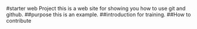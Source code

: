 #starter web Project
this is a web site for showing you how to use git and github.
##purpose
this is an example.
##introduction
for training.
##How to contribute
